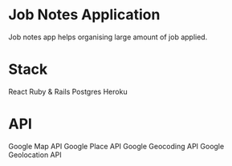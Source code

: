 # Job Notes Application

Job notes app helps organising large amount of job applied.

# Stack
React
Ruby & Rails
Postgres
Heroku

# API
Google Map API
Google Place API
Google Geocoding API
Google Geolocation API
